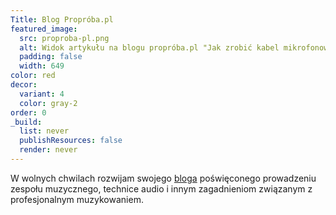 ```yaml
---
Title: Blog Propróba.pl
featured_image:
  src: proproba-pl.png
  alt: Widok artykułu na blogu propróba.pl "Jak zrobić kabel mikrofonowy (XLR)?"
  padding: false
  width: 649
color: red
decor:
  variant: 4
  color: gray-2
order: 0
_build:
  list: never
  publishResources: false
  render: never
---
```


W wolnych chwilach rozwijam swojego [bloga](https://proproba.pl) poświęconego prowadzeniu zespołu muzycznego, technice audio i innym zagadnieniom związanym z profesjonalnym muzykowaniem.
